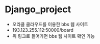 # Django_project
- 오라클 클라우드를 이용한 bbs 웹 사이트
- 193.123.255.112:50000/board
- 위 링크로 들어가면 bbs 웹 사이트 확인 가능
